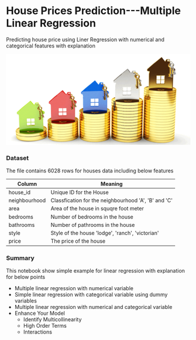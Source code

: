 # House Prices Prediction---Multiple Linear Regression

Predicting house price using Liner Regression with numerical and categorical features with explanation

![image](https://github.com/Ahmed-R-Hamdan/House-Prices-Prediction---Multiple-Linear-Regression-/blob/main/House_price.gif)

### Dataset

The file contains 6028 rows for houses data including below features

|Column|Meaning|
|- | -|
| house_id | Unique ID for the House|
| neighbourhood | Classfication for the neighbourhood 'A', 'B' and 'C' |
| area | Area of the house in squqre foot meter |
| bedrooms | Number of bedrooms in the house |
| bathrooms | Number of pathrooms in the house |
| style | Style of the house 'lodge', 'ranch', 'victorian' |
| price | The price of the house | 


### Summary

This notebook show simple example for linear regression with explanation for below points

- Multiple linear regression with numerical variable
- Simple linear regression with categorical variable using dummy variables
- Multiple linear regression with numerical and categorical variable
- Enhance Your Model
  - Identify Multicollinearity
  - High Order Terms
  - Interactions
